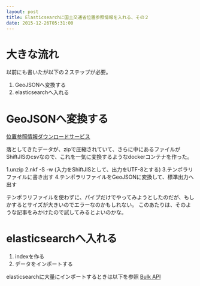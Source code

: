 ```yaml
---
layout: post
title: Elasticsearchに国土交通省位置参照情報を入れる、その２
date: 2015-12-26T05:31:00
---
```


# 大きな流れ

以前にも書いたが以下の２ステップが必要。

1. GeoJSONへ変換する
2. elasticsearchへ入れる



# GeoJSONへ変換する

[位置参照情報ダウンロードサービス](http://nlftp.mlit.go.jp/isj/ "位置参照情報ダウンロードサービス")

落としてきたデータが、zipで圧縮されていて、さらに中にあるファイルがShiftJISのcsvなので、これを一気に変換するようなdockerコンテナを作った。

1.unzip
2.nkf -S -w (入力をShiftJISとして、出力をUTF-8とする)
3.テンポラリファイルに書き出す
4.テンポラリファイルをGeoJSONに変換して、標準出力へ出す

テンポラリファイルを使わずに、パイプだけでやってみようとしたのだが、もしかするとサイズが大きいのでエラーなのかもしれない。
このあたりは、そのような記事をみかけたので試してみるとよいのかな。

# elasticsearchへ入れる

1. indexを作る
2. データをインポートする

elasticsearchに大量にインポートするときは以下を参照
[Bulk API](https://www.elastic.co/guide/en/elasticsearch/reference/current/docs-bulk.html#docs-bulk "Bulk API")
